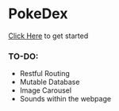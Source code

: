 # PokeDex

[Click Here]() to get started

### TO-DO:
- Restful Routing
- Mutable Database
- Image Carousel
- Sounds within the webpage